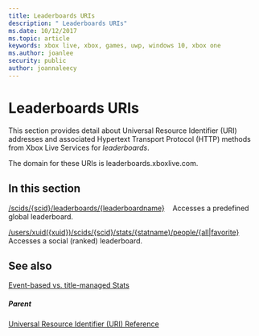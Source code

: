 ```yaml
---
title: Leaderboards URIs
description: " Leaderboards URIs"
ms.date: 10/12/2017
ms.topic: article
keywords: xbox live, xbox, games, uwp, windows 10, xbox one
ms.author: joanlee
security: public
author: joannaleecy
---
```


# Leaderboards URIs

This section provides detail about Universal Resource Identifier (URI) addresses and associated Hypertext Transport Protocol (HTTP) methods from Xbox Live Services for *leaderboards*.

The domain for these URIs is leaderboards.xboxlive.com.


<a id="ID4EDB"></a>

## In this section

[/scids/{scid}/leaderboards/{leaderboardname}](uri-scidsscidleaderboardsleaderboardname.md) &nbsp;&nbsp; Accesses a predefined global leaderboard.

[/users/xuid({xuid})/scids/{scid}/stats/{statname)/people/{all\|favorite}](uri-usersxuidscidstatnamepeople.md) &nbsp;&nbsp; Accesses a social (ranked) leaderboard.

 
<a id="ID4EMB"></a>

## See also

[Event-based vs. title-managed Stats](../../../../../live/features/player-data/stats-leaderboards/live-stats-eb-vs-tm.md)


<a id="ID4EOB"></a>

##### Parent

[Universal Resource Identifier (URI) Reference](../atoc-xboxlivews-reference-uris.md)
